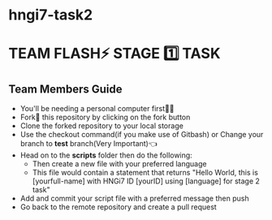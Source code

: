 # hngi7-task2
# TEAM FLASH:zap: STAGE :one: TASK

## Team Members Guide
- You'll be needing a personal computer first:technologist:
- Fork:fork_and_knife: this repository by clicking on the fork button
- Clone the forked repository to your local storage
- Use the checkout command(if you make use of Gitbash) or Change your branch to **test** branch(Very Important):point_left:
- Head on to the **scripts** folder then do the following:
  - Then create a new file with your preferred language
  - This file would contain a statement that returns "Hello World, this is [yourfull-name] with HNGi7 ID [yourID] using [language] for stage 2 task"
- Add and commit your script file with a preferred message then push
- Go back to the remote repository and create a pull request
